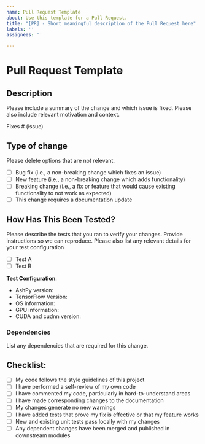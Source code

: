 ```yaml
---
name: Pull Request Template
about: Use this template for a Pull Request.
title: "[PR] - Short meaningful description of the Pull Request here"
labels: ''
assignees: ''

---
```


# Pull Request Template

## Description

Please include a summary of the change and which issue is fixed. Please also include relevant motivation and context.

Fixes # (issue)

## Type of change

Please delete options that are not relevant.

- [ ] Bug fix (i.e., a non-breaking change which fixes an issue)
- [ ] New feature (i.e., a non-breaking change which adds functionality)
- [ ] Breaking change (i.e., a fix or feature that would cause existing functionality to not work as expected)
- [ ] This change requires a documentation update

## How Has This Been Tested?

Please describe the tests that you ran to verify your changes. Provide instructions so we can reproduce. Please also list any relevant details for your test configuration

- [ ] Test A
- [ ] Test B

**Test Configuration**:
* AshPy version:
* TensorFlow Version:
* OS information:
* GPU information:
* CUDA and cudnn version:

### Dependencies

List any dependencies that are required for this change.

## Checklist:

- [ ] My code follows the style guidelines of this project
- [ ] I have performed a self-review of my own code
- [ ] I have commented my code, particularly in hard-to-understand areas
- [ ] I have made corresponding changes to the documentation
- [ ] My changes generate no new warnings
- [ ] I have added tests that prove my fix is effective or that my feature works
- [ ] New and existing unit tests pass locally with my changes
- [ ] Any dependent changes have been merged and published in downstream modules
